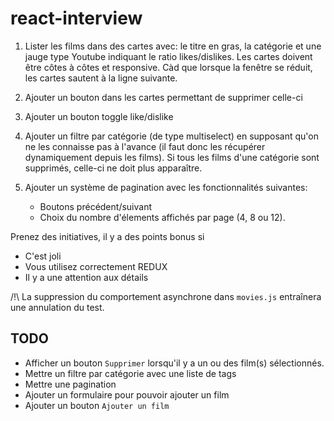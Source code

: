 # react-interview

1. Lister les films dans des cartes avec: le titre en gras, la catégorie et une jauge type Youtube indiquant le ratio likes/dislikes. Les cartes doivent être côtes à côtes et responsive. Càd que lorsque la fenêtre se réduit, les cartes sautent à la ligne suivante.

2. Ajouter un bouton dans les cartes permettant de supprimer celle-ci

3. Ajouter un bouton toggle like/dislike

4. Ajouter un filtre par catégorie (de type multiselect) en supposant qu'on ne les connaisse pas à l'avance (il faut donc les récupérer dynamiquement depuis les films). Si tous les films d'une catégorie sont supprimés, celle-ci ne doit plus apparaître.

5. Ajouter un système de pagination avec les fonctionnalités suivantes:
    * Boutons précédent/suivant
    * Choix du nombre d'élements affichés par page (4, 8 ou 12).

Prenez des initiatives, il y a des points bonus si

* C'est joli
* Vous utilisez correctement REDUX
* Il y a une attention aux détails

/!\ La suppression du comportement asynchrone dans `movies.js` entraînera une annulation du test.


## TODO
- Afficher un bouton `Supprimer` lorsqu'il y a un ou des film(s) sélectionnés.
- Mettre un filtre par catégorie avec une liste de tags
- Mettre une pagination
- Ajouter un formulaire pour pouvoir ajouter un film
- Ajouter un bouton `Ajouter un film`